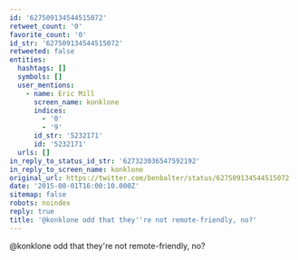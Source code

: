 ```yaml
---
id: '627509134544515072'
retweet_count: '0'
favorite_count: '0'
id_str: '627509134544515072'
retweeted: false
entities:
  hashtags: []
  symbols: []
  user_mentions:
    - name: Eric Mill
      screen_name: konklone
      indices:
        - '0'
        - '9'
      id_str: '5232171'
      id: '5232171'
  urls: []
in_reply_to_status_id_str: '627323036547592192'
in_reply_to_screen_name: konklone
original_url: https://twitter.com/benbalter/status/627509134544515072
date: '2015-08-01T16:00:10.000Z'
sitemap: false
robots: noindex
reply: true
title: '@konklone odd that they''re not remote-friendly, no?'
---
```


@konklone odd that they're not remote-friendly, no?